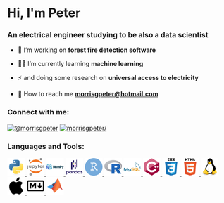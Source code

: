 <h1 align="left">Hi, I'm Peter</h1>
<h3 align="left">An electrical engineer studying to be also a data scientist</h3>

- 🌳 I’m working on **forest fire detection software**

- 👨‍💻 I’m currently learning **machine learning**

- ⚡ and doing some research on **universal access to electricity**

- 📧 How to reach me **morrisgpeter@hotmail.com**

<h3 align="left">Connect with me:</h3>
<p align="left">
    <a href="https://twitter.com/@morrisgpeter" target="blank"><img align="center" src="https://raw.githubusercontent.com/rahuldkjain/github-profile-readme-generator/master/src/images/icons/Social/twitter.svg" alt="@morrisgpeter" height="30" width="40" /></a>
    <a href="https://linkedin.com/in/https://www.linkedin.com/in/morrisgpeter/" target="blank"><img align="center" src="https://raw.githubusercontent.com/rahuldkjain/github-profile-readme-generator/master/src/images/icons/Social/linked-in-alt.svg" alt="morrisgpeter/" height="30" width="40" /></a>
</p>

<h3 align="left">Languages and Tools:</h3>
<p align="left"> 
  <a href="https://www.python.org" target="_blank"> <img src="https://raw.githubusercontent.com/devicons/devicon/master/icons/python/python-original.svg" alt="python" width="40" height="40"/> </a> 
  <a href="jupyter/jupyter-original-wordmark.svg" target="_blank"> <img src="https://raw.githubusercontent.com/devicons/devicon/master/icons/jupyter/jupyter-original-wordmark.svg" alt="python" width="40" height="40"/> </a>
  <a href="https://numpy.org" target="_blank"> <img src="https://raw.githubusercontent.com/devicons/devicon/master/icons/numpy/numpy-original-wordmark.svg" alt="python" width="40" height="40"/> </a>  
  <a href="https://pandas.pydata.org" target="_blank"> <img src="https://raw.githubusercontent.com/devicons/devicon/master/icons/pandas/pandas-original-wordmark.svg" alt="python" width="40" height="40"/> </a>
  <a href="https://www.rstudio.com" target="_blank"> <img src="https://raw.githubusercontent.com/devicons/devicon/master/icons/rstudio/rstudio-plain.svg" alt="python" width="40" height="40"/> </a>
  <a href="https://cran.r-project.org" target="_blank"> <img src="https://raw.githubusercontent.com/devicons/devicon/master/icons/r/r-original.svg" alt="python" width="40" height="40"/> </a>
  <a href="https://www.mysql.com/" target="_blank"> <img src="https://raw.githubusercontent.com/devicons/devicon/master/icons/mysql/mysql-original-wordmark.svg" alt="mysql" width="40" height="40"/> </a> 
  <a href="https://www.w3schools.com/cpp/" target="_blank"> <img src="https://raw.githubusercontent.com/devicons/devicon/master/icons/cplusplus/cplusplus-original.svg" alt="cplusplus" width="40" height="40"/> </a> 
  <a href="https://www.w3schools.com/css/" target="_blank"> <img src="https://raw.githubusercontent.com/devicons/devicon/master/icons/css3/css3-original-wordmark.svg" alt="css3" width="40" height="40"/> </a> 
  <a href="https://www.w3.org/html/" target="_blank"> <img src="https://raw.githubusercontent.com/devicons/devicon/master/icons/html5/html5-original-wordmark.svg" alt="html5" width="40" height="40"/> </a> 
  <a href="https://www.linux.org/" target="_blank"> <img src="https://raw.githubusercontent.com/devicons/devicon/master/icons/linux/linux-original.svg" alt="linux" width="40" height="40"/> </a> 
  <a href="https://www.apple.com" target="_blank"> <img src="https://raw.githubusercontent.com/devicons/devicon/master/icons/apple/apple-original.svg" alt="python" width="40" height="40"/> </a>
  <a href="https://www.markdownguide.org" target="_blank"> <img src="https://raw.githubusercontent.com/devicons/devicon/master/icons/markdown/markdown-original.svg" alt="python" width="40" height="40"/> </a>
  <a href="https://www.mathworks.com" target="_blank"> <img src="https://raw.githubusercontent.com/devicons/devicon/master/icons/matlab/matlab-original.svg" alt="python" width="40" height="40"/> </a>
</p>




